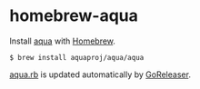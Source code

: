# homebrew-aqua

Install [aqua](https://aquaproj.github.io/) with [Homebrew](https://brew.sh/).

```console
$ brew install aquaproj/aqua/aqua
```

[aqua.rb](aqua.rb) is updated automatically by [GoReleaser](https://goreleaser.com/customization/homebrew/).

